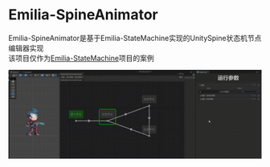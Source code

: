 # Emilia-SpineAnimator
 
Emilia-SpineAnimator是基于Emilia-StateMachine实现的UnitySpine状态机节点编辑器实现  
该项目仅作为[Emilia-StateMachine](https://github.com/CCEMT/Emilia-StateMachine)项目的案例

![](./doc/spineAnimator.gif)
